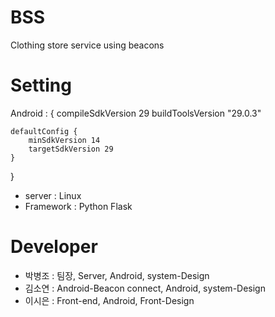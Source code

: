# BSS
 Clothing store service using beacons

# Setting
Android : {
    compileSdkVersion 29
    buildToolsVersion "29.0.3"

    defaultConfig {
        minSdkVersion 14
        targetSdkVersion 29
    }
}

* server : Linux
* Framework : Python Flask

# Developer
* 박병조 : 팀장, Server, Android, system-Design
* 김소연 : Android-Beacon connect, Android, system-Design
* 이시은 : Front-end, Android, Front-Design
